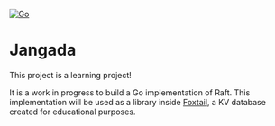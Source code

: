 [![Go](https://github.com/laurocaetano/jangada/actions/workflows/go.yml/badge.svg?branch=main)](https://github.com/laurocaetano/jangada/actions/workflows/go.yml)

# Jangada

This project is a learning project!

It is a work in progress to build a Go implementation of Raft. This implementation will
be used as a library inside [Foxtail](https://github.com/laurocaetano/foxtail), a KV database
created for educational purposes. 
